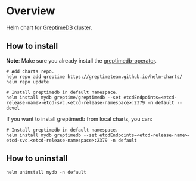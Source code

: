 # Overview

Helm chart for [GreptimeDB](https://github.com/GreptimeTeam/greptimedb) cluster.

## How to install

**Note**: Make sure you already install the [greptimedb-operator](../greptimedb-operator/README.md).

```console
# Add charts repo.
helm repo add greptime https://greptimeteam.github.io/helm-charts/
helm repo update

# Install greptimedb in default namespace.
helm install mydb greptime/greptimedb --set etcdEndpoints=<etcd-release-name>-etcd-svc.<etcd-release-namespace>:2379 -n default --devel
```

If you want to install greptimedb from local charts, you can:

```console
# Install greptimedb in default namespace.
helm install mydb greptimedb --set etcdEndpoints=<etcd-release-name>-etcd-svc.<etcd-release-namespace>:2379 -n default
```

## How to uninstall

```console
helm uninstall mydb -n default
```

